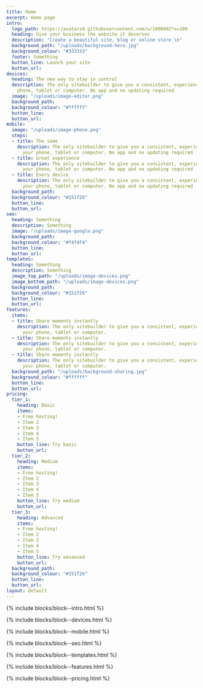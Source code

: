 ```yaml
---
title: Home
excerpt: Home page
intro:
  logo_path: https://avatars0.githubusercontent.com/u/1006602?s=100
  heading: Give your business the website it deserves
  description: "Create a beautiful site, blog or online store \n"
  background_path: "/uploads/background-hero.jpg"
  background_colour: "#333333"
  footer: Something
  button_line: Launch your site
  button_url: 
devices:
  heading: The new way to stay in control
  description: The only sitebuilder to give you a consistent, experience across your
    phone, tablet or computer. No app and no updating required
  image: "/uploads/image-editor.png"
  background_path: 
  background_colour: "#ffffff"
  button_line: 
  button_url: 
mobile:
  image: "/uploads/image-phone.png"
  steps:
  - title: The same
    description: The only sitebuilder to give you a consistent, experience across
      your phone, tablet or computer. No app and no updating required
  - title: Great experience
    description: The only sitebuilder to give you a consistent, experience across
      your phone, tablet or computer. No app and no updating required
  - title: Every device
    description: The only sitebuilder to give you a consistent, experience across
      your phone, tablet or computer. No app and no updating required
  background_path: 
  background_colour: "#151f26"
  button_line: 
  button_url: 
seo:
  heading: Something
  description: Something
  image: "/uploads/image-google.png"
  background_path: 
  background_colour: "#f4f4f4"
  button_line: 
  button_url: 
templates:
  heading: Something
  description: Something
  image_top_path: "/uploads/image-devices.png"
  image_bottom_path: "/uploads/image-devices.png"
  background_path: 
  background_colour: "#151f26"
  button_line: 
  button_url: 
features:
  items:
  - title: Share moments instantly
    description: The only sitebuilder to give you a consistent, experience across
      your phone, tablet or computer.
  - title: Share moments instantly
    description: The only sitebuilder to give you a consistent, experience across
      your phone, tablet or computer.
  - title: Share moments instantly
    description: The only sitebuilder to give you a consistent, experience across
      your phone, tablet or computer.
  background_path: "/uploads/background-sharing.jpg"
  background_colour: "#ffffff"
  button_line: 
  button_url: 
pricing:
  tier_1:
    heading: Basic
    items:
    - Free hosting!
    - Item 2
    - Item 3
    - Item 4
    - Item 5
    button_line: Try basic
    button_url: 
  tier_2:
    heading: Medium
    items:
    - Free hosting!
    - Item 2
    - Item 3
    - Item 4
    - Item 5
    button_line: Try medium
    button_url: 
  tier_3:
    heading: Advanced
    items:
    - Free hosting!
    - Item 2
    - Item 3
    - Item 4
    - Item 5
    button_line: Try advanced
    button_url: 
  background_path: 
  background_colour: "#151f26"
  button_line: 
  button_url: 
layout: default
---
```


{% include blocks/block--intro.html %}

{% include blocks/block--devices.html %}

{% include blocks/block--mobile.html %}

{% include blocks/block--seo.html %}

{% include blocks/block--templates.html %}

{% include blocks/block--features.html %}

{% include blocks/block--pricing.html %}

